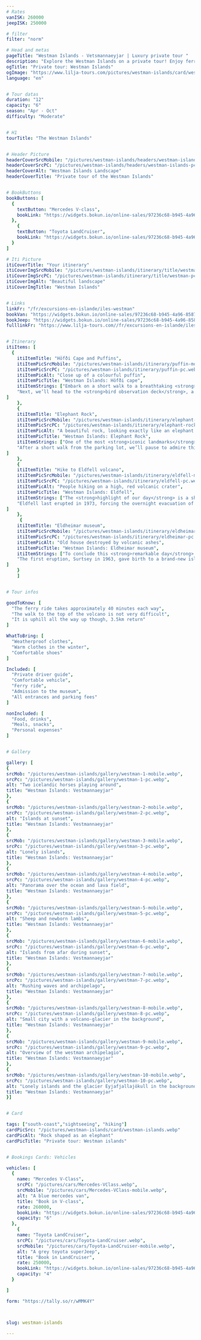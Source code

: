 ```yaml
---
# Rates
vanISK: 260000
jeepISK: 250000

# filter
filter: "norm"

# Head and metas
pageTitle: "Westman Islands - Vetsmannaeyjar | Luxury private tour "
description: "Explore the Westman Islands on a private tour! Enjoy ferry rides, spot puffins, see Elephant Rock, hike Eldfell volcano, and visit the Eldheimar Museum."
ogTitle: "Private tour: Westman Islands"
ogImage: "https://www.lilja-tours.com/pictures/westman-islands/card/westman-islands.webp"
language: "en"


# Tour datas
duration: "12"
capacity: "6"
season: "Apr - Oct"
difficulty: "Moderate"


# H1
tourTitle: "The Westman Islands"


# Header Picture
headerCoverSrcMobile: "/pictures/westman-islands/headers/westman-islands-mobile.webp"
headerCoverSrcPC: "/pictures/westman-islands/headers/westman-islands-pc.webp"
headerCoverAlt: "Westman Islands Landscape"
headerCoverTitle: "Private tour of the Westman Islands"


# BookButtons
bookButtons: [
  {
    textButton: "Mercedes V-class",
    bookLink: "https://widgets.bokun.io/online-sales/97236c68-b945-4a96-8587-660bdc4c45fd/experience-calendar/741342"
  },
    {
    textButton: "Toyota LandCruiser",
    bookLink: "https://widgets.bokun.io/online-sales/97236c68-b945-4a96-8587-660bdc4c45fd/experience-calendar/971165"
  }
]

# Iti Picture
itiCoverTitle: "Your itinerary"
itiCoverImgSrcMobile: "/pictures/westman-islands/itinerary/title/westman-mobile.webp"
itiCoverImgSrcPC: "/pictures/westman-islands/itinerary/title/westman-pc.webp"
itiCoverImgAlt: "Beautiful landscape"
itiCoverImgTitle: "Westman Islands"


# Links
linkFr: "/fr/excursions-en-islande/iles-westman"
bookVan: "https://widgets.bokun.io/online-sales/97236c68-b945-4a96-8587-660bdc4c45fd/experience-calendar/741342"
bookJeep: "https://widgets.bokun.io/online-sales/97236c68-b945-4a96-8587-660bdc4c45fd/experience-calendar/971165"
fulllinkFr: "https://www.lilja-tours.com//fr/excursions-en-islande/iles-westman"


# Itinerary
itiItems: [
  { 
    itiItemTitle: "Höfði Cape and Puffins",
    itiItemPicSrcMobile: "/pictures/westman-islands/itinerary/puffin-mobile.webp",
    itiItemPicSrcPC: "/pictures/westman-islands/itinerary/puffin-pc.webp",
    itiItemPicAlt: "Close up of a colourful puffin",
    itiItemPicTitle: "Westman Islands: Höfði cape",
    itiItemStrings: ["Embark on a short walk to a breathtaking <strong>360-degree panoramic viewpoint</strong>, where you’ll marvel at the stunning beauty of the entire <strong>Westman Islands archipelago</strong>. As you take in the scenery, you might even encounter some curious sheep roaming freely across the landscape, adding to the island's charm.",
    "Next, we’ll head to the <strong>bird observation deck</strong>, a haven for bird lovers. This spot offers a rare chance to observe hundreds of seabirds, including various species that thrive in this unique ecosystem. During the summer months, you’ll have the unforgettable opportunity to witness the <strong>largest puffin colony in the world</strong>, as these iconic birds return to nest on the cliffs, creating a mesmerizing wildlife experience."
]
    },
    {
    itiItemTitle: "Elephant Rock",
    itiItemPicSrcMobile: "/pictures/westman-islands/itinerary/elephant-rock-mobile.webp",
    itiItemPicSrcPC: "/pictures/westman-islands/itinerary/elephant-rock-pc.webp",
    itiItemPicAlt: "A beautiful rock, looking exactly like an elephant is drinking from the sea",
    itiItemPicTitle: "Westman Islands: Elephant Rock",
    itiItemStrings: ["One of the most <strong>iconic landmarks</strong> of the <strong>Westman Islands</strong>, the majestic <strong>Elephant Rock</strong>, rises dramatically from the ocean. This breathtaking rock formation, shaped like a giant elephant dipping its trunk into the sea, is a true natural wonder that captivates visitors with its striking resemblance and raw beauty.",
    "After a short walk from the parking lot, we’ll pause to admire this stunning coastal panorama. During the summer months, the cliffs surrounding Elephant Rock become a lively habitat for dozens of puffins and other seabird species, offering an incredible opportunity for birdwatching in one of Iceland’s most picturesque settings."
]
    },
    {
    itiItemTitle: "Hike to Eldfell volcano",
    itiItemPicSrcMobile: "/pictures/westman-islands/itinerary/eldfell-mobile.webp",
    itiItemPicSrcPC: "/pictures/westman-islands/itinerary/eldfell-pc.webp",
    itiItemPicAlt: "People hiking on a high, red volcanic crater",
    itiItemPicTitle: "Westman Islands: Eldfell",
    itiItemStrings: ["The <strong>highlight of our day</strong> is a short yet rewarding hike to the <strong>active Eldfell volcano</strong>. This <strong>3.2 km round-trip trail</strong> is relatively easy and offers a unique opportunity to walk on volcanic terrain. Once at the summit, you’ll be rewarded with <strong>breathtaking panoramic views</strong> of the entire <strong>Westman Islands</strong>, a sight that is truly unforgettable.",
    "Eldfell last erupted in 1973, forcing the overnight evacuation of the entire town of Heimaey. Even decades later, remnants of this dramatic event are still visible across the island, providing a fascinating glimpse into Iceland’s powerful volcanic history. This hike is not just about the stunning scenery—it’s a journey through one of Iceland’s most remarkable natural and historical sites."
]
    },
     {
    itiItemTitle: "Eldheimar museum",
    itiItemPicSrcMobile: "/pictures/westman-islands/itinerary/eldheimar-mobile.webp",
    itiItemPicSrcPC: "/pictures/westman-islands/itinerary/eldheimar-pc.webp",
    itiItemPicAlt: "Old house destroyed by volcanic ashes",
    itiItemPicTitle: "Westman Islands: Eldheimar museum",
    itiItemStrings: ["To conclude this <strong>remarkable day</strong>, we will visit the <strong>Eldheimar Museum</strong>, a site dedicated to the volcanic history of the Westman Islands. Throughout the day, your guide will have shared the stories of the two major <strong>eruptions that shaped the archipelago</strong> in the 20th century, offering insight into the immense power of Iceland’s volcanoes.",
    "The first eruption, Surtsey in 1963, gave birth to a brand-new island, while the second, Eldfell in 1973, forced the evacuation of Heimaey overnight. The museum is built around a house that was excavated from the lava field, preserving a haunting yet fascinating glimpse into the past, where nature and history collide in an unforgettable way."
]
    }
    ]


# Tour infos

goodToKnow: [
  "The ferry ride takes approximately 40 minutes each way", 
  "The walk to the top of the volcano is not very difficult",
  "It is uphill all the way up though, 3.5km return"
]

WhatToBring: [
  "Weatherproof clothes", 
  "Warm clothes in the winter", 
  "Comfortable shoes"
]

Included: [
  "Private driver guide",
  "Comfortable vehicle",
  "Ferry ride",
  "Admission to the museum",
  "All entrances and parking fees"
]

nonIncluded: [
  "Food, drinks", 
  "Meals, snacks", 
  "Personal expenses"
]


# Gallery

gallery: [
{
srcMob: "/pictures/westman-islands/gallery/westman-1-mobile.webp",
srcPc: "/pictures/westman-islands/gallery/westman-1-pc.webp",
alt: "Two icelandic horses playing around",
title: "Westman Islands: Vestmannaeyjar"
},    
{
srcMob: "/pictures/westman-islands/gallery/westman-2-mobile.webp",
srcPc: "/pictures/westman-islands/gallery/westman-2-pc.webp",
alt: "Islands at sunset",
title: "Westman Islands: Vestmannaeyjar"
},    
{
srcMob: "/pictures/westman-islands/gallery/westman-3-mobile.webp",
srcPc: "/pictures/westman-islands/gallery/westman-3-pc.webp",
alt: "Lonely islands",
title: "Westman Islands: Vestmannaeyjar"
},  
{
srcMob: "/pictures/westman-islands/gallery/westman-4-mobile.webp",
srcPc: "/pictures/westman-islands/gallery/westman-4-pc.webp",
alt: "Panorama over the ocean and lava field",
title: "Westman Islands: Vestmannaeyjar"
},  
{
srcMob: "/pictures/westman-islands/gallery/westman-5-mobile.webp",
srcPc: "/pictures/westman-islands/gallery/westman-5-pc.webp",
alt: "Sheep and newborn lambs",
title: "Westman Islands: Vestmannaeyjar"
},   
{
srcMob: "/pictures/westman-islands/gallery/westman-6-mobile.webp",
srcPc: "/pictures/westman-islands/gallery/westman-6-pc.webp",
alt: "Islands from afar during sunset",
title: "Westman Islands: Vestmannaeyjar"
},    
{
srcMob: "/pictures/westman-islands/gallery/westman-7-mobile.webp",
srcPc: "/pictures/westman-islands/gallery/westman-7-pc.webp",
alt: "Rushing waves and archipelago",
title: "Westman Islands: Vestmannaeyjar"
},  
{
srcMob: "/pictures/westman-islands/gallery/westman-8-mobile.webp",
srcPc: "/pictures/westman-islands/gallery/westman-8-pc.webp",
alt: "Small city with a volcano-glacier in the background",
title: "Westman Islands: Vestmannaeyjar"
},  
{
srcMob: "/pictures/westman-islands/gallery/westman-9-mobile.webp",
srcPc: "/pictures/westman-islands/gallery/westman-9-pc.webp",
alt: "Overview of the westman archipelagio",
title: "Westman Islands: Vestmannaeyjar"
},  
{
srcMob: "/pictures/westman-islands/gallery/westman-10-mobile.webp",
srcPc: "/pictures/westman-islands/gallery/westman-10-pc.webp",
alt: "Lonely islands and the glacier Eyjafjallajökull in the background",
title: "Westman Islands: Vestmannaeyjar"
}]


# Card

tags: ["south-coast","sightseeing", "hiking"]
cardPicSrc: "/pictures/westman-islands/card/westman-islands.webp"
cardPicAlt: "Rock shaped as an elephant"
cardPicTitle: "Private tour: Westman islands"


# Bookings Cards: Vehicles

vehicles: [
  {
    name: "Mercedes V-Class",
    srcPC: "/pictures/cars/Mercedes-VClass.webp",
    srcMobile: "/pictures/cars/Mercedes-VClass-mobile.webp",
    alt: "A blue mercedes van",
    title: "Book in V-class",
    rate: 260000,
    bookLink: "https://widgets.bokun.io/online-sales/97236c68-b945-4a96-8587-660bdc4c45fd/experience-calendar/741342",
    capacity: "6"
  },
    {
    name: "Toyota LandCruiser",
    srcPC: "/pictures/cars/Toyota-LandCruiser.webp",
    srcMobile: "/pictures/cars/Toyota-LandCruiser-mobile.webp",
    alt: "A grey toyota superJeep",
    title: "Book in LandCruiser",
    rate: 250000,
    bookLink: "https://widgets.bokun.io/online-sales/97236c68-b945-4a96-8587-660bdc4c45fd/experience-calendar/971165",
    capacity: "4"
  }

]

form: "https://tally.so/r/wMMK4Y"



slug: westman-islands

---
```

